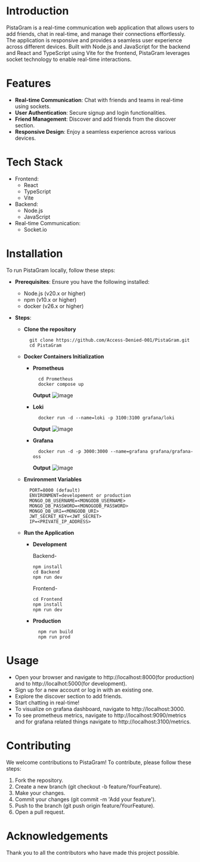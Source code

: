 # Introduction
PistaGram is a real-time communication web application that allows users to add friends, chat in real-time, and manage their connections effortlessly. The application is responsive and provides a seamless user experience across different devices. Built with Node.js and JavaScript for the backend and React and TypeScript using Vite for the frontend, PistaGram leverages socket technology to enable real-time interactions.

# Features
- **Real-time Communication**: Chat with friends and teams in real-time using sockets.
- **User Authentication**: Secure signup and login functionalities.
- **Friend Management**: Discover and add friends from the discover section.
- **Responsive Design**: Enjoy a seamless experience across various devices.

# Tech Stack
- Frontend:
  - React
  - TypeScript
  - Vite
- Backend:
  - Node.js
  - JavaScript
- Real-time Communication:
  - Socket.io

# Installation
To run PistaGram locally, follow these steps:

- **Prerequisites**: Ensure you have the following installed:

  - Node.js (v20.x or higher)
  - npm (v10.x or higher)
  - docker (v26.x or higher)

- **Steps**:
  - **Clone the repository**
    ```
      git clone https://github.com/Access-Denied-001/PistaGram.git
      cd PistaGram
    ```
  - **Docker Containers Initialization**
    - **Prometheus**
        ```
          cd Prometheus
          docker compose up
        ```
        **Output**
          ![image](https://github.com/Access-Denied-001/PistaGram/assets/65714586/4551eb77-f851-4fc7-a9f1-3fdab142c170)

    - **Loki**
      ```
        docker run -d --name=loki -p 3100:3100 grafana/loki
      ```
      **Output**
        ![image](https://github.com/Access-Denied-001/PistaGram/assets/65714586/e0b5c508-6820-4ffe-98fd-1979ab2c5024)

    - **Grafana**
      ```
        docker run -d -p 3000:3000 --name=grafana grafana/grafana-oss
      ```
      **Output**
      ![image](https://github.com/Access-Denied-001/PistaGram/assets/65714586/ab742781-c987-4a94-b5fb-cbd25984b8e6)
  - **Environment Variables**
    ```
      PORT=8000 (default)
      ENVIRONMENT=developement or production
      MONGO_DB_USERNAME=<MONGODB_USERNAME>
      MONGO_DB_PASSWORD=<MONOGODB_PASSWORD>
      MONGO_DB_URI=<MONGODB_URI>
      JWT_SECRET_KEY=<JWT_SECRET>
      IP=<PRIVATE_IP_ADDRESS>
    ```
  - **Run the Application**

    - **Development**

      Backend-
        ```
        npm install
        cd Backend
        npm run dev
        ```
      Frontend-
        ```
        cd Frontend
        npm install
        npm run dev
        ```

    - **Production**
      ```
        npm run build
        npm run prod
      ```

# Usage
- Open your browser and navigate to http://localhost:8000(for production) and to http://localhot:5000(for development).
- Sign up for a new account or log in with an existing one.
- Explore the discover section to add friends.
- Start chatting in real-time!
- To visualize on grafana dashboard, navigate to http://localhost:3000.
- To see prometheus metrics, navigate to http://localhost:9090/metrics and for grafana related things navigate to http://localhost:3100/metrics.

# Contributing
We welcome contributions to PistaGram! To contribute, please follow these steps:

1. Fork the repository.
2. Create a new branch (git checkout -b feature/YourFeature).
3. Make your changes.
4. Commit your changes (git commit -m 'Add your feature').
5. Push to the branch (git push origin feature/YourFeature).
6. Open a pull request.

# Acknowledgements
Thank you to all the contributors who have made this project possible.

